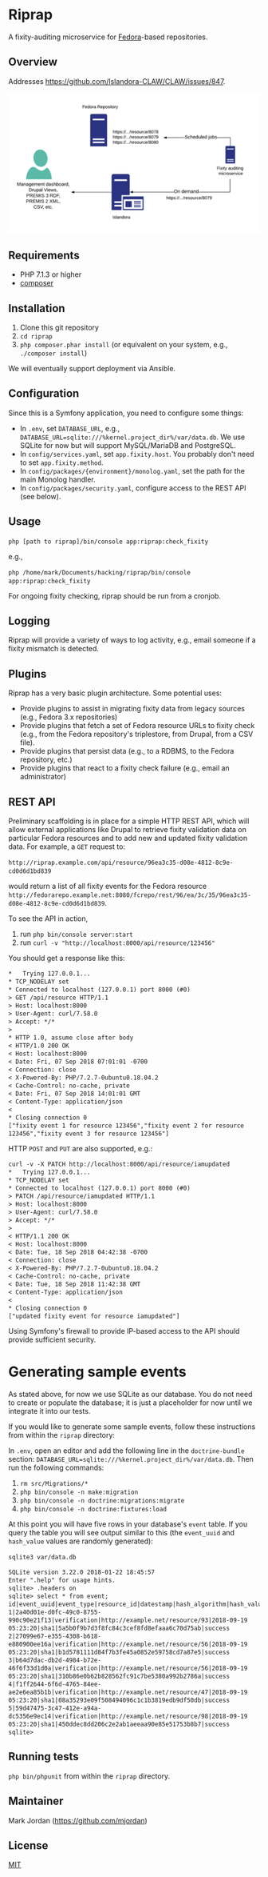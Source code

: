 # Riprap

A fixity-auditing microservice for [Fedora](https://fedora.info/spec/)-based repositories.

## Overview

Addresses https://github.com/Islandora-CLAW/CLAW/issues/847.

![Overview](docs/images/overview.png)

## Requirements

* PHP 7.1.3 or higher
* [composer](https://getcomposer.org/)

## Installation

1. Clone this git repository
1. `cd riprap`
1. `php composer.phar install` (or equivalent on your system, e.g., `./composer install`)

We will eventually support deployment via Ansible.

## Configuration

Since this is a Symfony application, you need to configure some things:

* In `.env`, set `DATABASE_URL`, e.g., `DATABASE_URL=sqlite:///%kernel.project_dir%/var/data.db`. We use SQLite for now but will support MySQL/MariaDB and PostgreSQL.
* In `config/services.yaml`, set `app.fixity.host`. You probably don't need to set `app.fixity.method`.
* In `config/packages/{environment}/monolog.yaml`, set the path for the main Monolog handler.
* In `config/packages/security.yaml`, configure access to the REST API (see below).

## Usage


`php [path to riprap]/bin/console app:riprap:check_fixity`

e.g.,

`php /home/mark/Documents/hacking/riprap/bin/console app:riprap:check_fixity`

For ongoing fixity checking, riprap should be run from a cronjob.

## Logging

Riprap will provide a variety of ways to log activity, e.g., email someone if a fixity mismatch is detected.

## Plugins

Riprap has a very basic plugin architecture. Some potential uses:

* Provide plugins to assist in migrating fixity data from legacy sources (e.g., Fedora 3.x repositories)
* Provide plugins that fetch a set of Fedora resource URLs to fixity check (e.g., from the Fedora repository's triplestore, from Drupal, from a CSV file).
* Provide plugins that persist data (e.g., to a RDBMS, to the Fedora repository, etc.)
* Provide plugins that react to a fixity check failure (e.g., email an administrator)

## REST API

Preliminary scaffolding is in place for a simple HTTP REST API, which will allow external applications like Drupal to retrieve fixity validation data on particular Fedora resources and to add new and updated fixity validation data. For example, a `GET` request to:

`http://riprap.example.com/api/resource/96ea3c35-d08e-4812-8c9e-cd0d6d1bd839`

would return a list of all fixity events for the Fedora resource `http://fedorarepo.example.net:8080/fcrepo/rest/96/ea/3c/35/96ea3c35-d08e-4812-8c9e-cd0d6d1bd839`.

To see the API in action,

1. run `php bin/console server:start`
1. run `curl -v "http://localhost:8000/api/resource/123456"`

You should get a response like this:

```
*   Trying 127.0.0.1...
* TCP_NODELAY set
* Connected to localhost (127.0.0.1) port 8000 (#0)
> GET /api/resource HTTP/1.1
> Host: localhost:8000
> User-Agent: curl/7.58.0
> Accept: */*
> 
* HTTP 1.0, assume close after body
< HTTP/1.0 200 OK
< Host: localhost:8000
< Date: Fri, 07 Sep 2018 07:01:01 -0700
< Connection: close
< X-Powered-By: PHP/7.2.7-0ubuntu0.18.04.2
< Cache-Control: no-cache, private
< Date: Fri, 07 Sep 2018 14:01:01 GMT
< Content-Type: application/json
< 
* Closing connection 0
["fixity event 1 for resource 123456","fixity event 2 for resource 123456","fixity event 3 for resource 123456"]
```

HTTP `POST` and `PUT` are also supported, e.g.:

```
curl -v -X PATCH http://localhost:8000/api/resource/iamupdated
*   Trying 127.0.0.1...
* TCP_NODELAY set
* Connected to localhost (127.0.0.1) port 8000 (#0)
> PATCH /api/resource/iamupdated HTTP/1.1
> Host: localhost:8000
> User-Agent: curl/7.58.0
> Accept: */*
> 
< HTTP/1.1 200 OK
< Host: localhost:8000
< Date: Tue, 18 Sep 2018 04:42:38 -0700
< Connection: close
< X-Powered-By: PHP/7.2.7-0ubuntu0.18.04.2
< Cache-Control: no-cache, private
< Date: Tue, 18 Sep 2018 11:42:38 GMT
< Content-Type: application/json
< 
* Closing connection 0
["updated fixity event for resource iamupdated"]
```

Using Symfony's firewall to provide IP-based access to the API should provide sufficient security.

# Generating sample events

As stated above, for now we use SQLite as our database. You do not need to create or populate the database; it is just a placeholder for now until we integrate it into our tests.

If you would like to generate some sample events, follow these instructions from within the `riprap` directory:

In `.env`, open an editor and add the following line in the `doctrine-bundle` section: `DATABASE_URL=sqlite:///%kernel.project_dir%/var/data.db`. Then run the following commands:

1. `rm src/Migrations/*`
1. `php bin/console -n make:migration`
1. `php bin/console -n doctrine:migrations:migrate`
1. `php bin/console -n doctrine:fixtures:load`

At this point you will have five rows in your database's `event` table. If you query the table you will see output similar to this (the `event_uuid` and `hash_value` values are randomly generated):

`sqlite3 var/data.db`

```
SQLite version 3.22.0 2018-01-22 18:45:57
Enter ".help" for usage hints.
sqlite> .headers on
sqlite> select * from event;
id|event_uuid|event_type|resource_id|datestamp|hash_algorithm|hash_value|event_outcome
1|2a40d01e-d0fc-49c0-8755-990c90e21f13|verification|http://example.net/resource/93|2018-09-19 05:23:20|sha1|5a5b0f9b7d3f8fc84c3cef8fd8efaaa6c70d75ab|success
2|27099e67-e355-4308-b618-e880900ee16a|verification|http://example.net/resource/56|2018-09-19 05:23:20|sha1|b1d5781111d84f7b3fe45a0852e59758cd7a87e5|success
3|b64d7dac-db2d-4984-b72e-46f6f33d1d0a|verification|http://example.net/resource/56|2018-09-19 05:23:20|sha1|310b86e0b62b828562fc91c7be5380a992b2786a|success
4|f1ff2644-6f6d-4765-84ee-ae2e6ea85b1b|verification|http://example.net/resource/47|2018-09-19 05:23:20|sha1|08a35293e09f508494096c1c1b3819edb9df50db|success
5|59d47475-3c47-412e-a94a-dc5356e9ec14|verification|http://example.net/resource/98|2018-09-19 05:23:20|sha1|450ddec8dd206c2e2ab1aeeaa90e85e51753b8b7|success
sqlite> 
```

## Running tests

`php bin/phpunit` from within the `riprap` directory.

## Maintainer

Mark Jordan (https://github.com/mjordan)

## License

[MIT](https://opensource.org/licenses/MIT)
